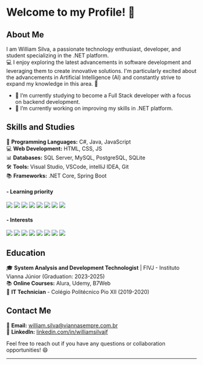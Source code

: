 # Welcome to my Profile! 👋

## About Me

I am William Silva, a passionate technology enthusiast, developer, and student specializing in the .NET platform.  
💻 I enjoy exploring the latest advancements in software development and leveraging them to create innovative solutions. I'm particularly excited about the advancements in Artificial Intelligence (AI) and constantly strive to expand my knowledge in this area. 🤖

- 🌱 I’m currently studying to become a Full Stack developer with a focus on backend development.  
- 🔭 I’m currently working on improving my skills in .NET platform.  

## Skills and Studies

🔧 **Programming Languages:** C#, Java, JavaScript  
💻 **Web Development:** HTML, CSS, JS  
📊 **Databases:** SQL Server, MySQL, PostgreSQL, SQLite  
🛠️ **Tools:** Visual Studio, VSCode, intelliJ IDEA, Git  
📚 **Frameworks:** .NET Core, Spring Boot  

#### - Learning priority

[![](https://img.shields.io/badge/.NET-5C2D91?style=for-the-badge&logo=.net&logoColor=white)]() 
[![](https://img.shields.io/badge/C%23-239120?style=for-the-badge&logo=c-sharp&logoColor=white)]()
[![](https://img.shields.io/badge/PostgreSQL-316192?style=for-the-badge&logo=postgresql&logoColor=white)]() 
[![](https://img.shields.io/badge/HTML5-E34F26?style=for-the-badge&logo=html5&logoColor=white)]() 
[![](https://img.shields.io/badge/CSS-239120?&style=for-the-badge&logo=css3&logoColor=white)]()
[![](https://img.shields.io/badge/JavaScript-F7DF1E?style=for-the-badge&logo=javascript&logoColor=black)]()
[![](https://img.shields.io/badge/Java-ED8B00?style=for-the-badge&logo=openjdk&logoColor=white)]()
[![](https://img.shields.io/badge/Spring-6DB33F?style=for-the-badge&logo=spring&logoColor=white)]()

#### - Interests

[![](https://img.shields.io/badge/blazor-%235C2D91.svg?style=for-the-badge&logo=blazor&logoColor=white)]()
[![](https://img.shields.io/badge/PHP-777BB4?style=for-the-badge&logo=php&logoColor=white)]() 
[![](https://img.shields.io/badge/chatGPT-74aa9c?style=for-the-badge&logo=openai&logoColor=white)]() 
[![](https://img.shields.io/badge/Amazon_AWS-232F3E?style=for-the-badge&logo=amazon-aws&logoColor=white)]()
[![](https://img.shields.io/badge/Rust-000000?style=for-the-badge&logo=rust&logoColor=white)]() 
[![](https://img.shields.io/badge/Express.js-404D59?style=for-the-badge)]() 
[![](https://img.shields.io/badge/React-20232A?style=for-the-badge&logo=react&logoColor=61DAFB)]() 
[![](https://img.shields.io/badge/MongoDB-4EA94B?style=for-the-badge&logo=mongodb&logoColor=white)]()


## Education

🎓 **System Analysis and Development Technologist** | FIVJ - Instituto Vianna Júnior (Graduation: 2023-2025)  
📚 **Online Courses:** Alura, Udemy, B7Web  
📜 **IT Technician** - Colégio Politécnico Pio XII (2019-2020)

## Contact Me

📧 **Email:** william.silva@viannasempre.com.br   
💼 **LinkedIn:** [linkedin.com/in/williamsilvajf](https://www.linkedin.com/in/williambruno-dev/)  

Feel free to reach out if you have any questions or collaboration opportunities! 😄

---
